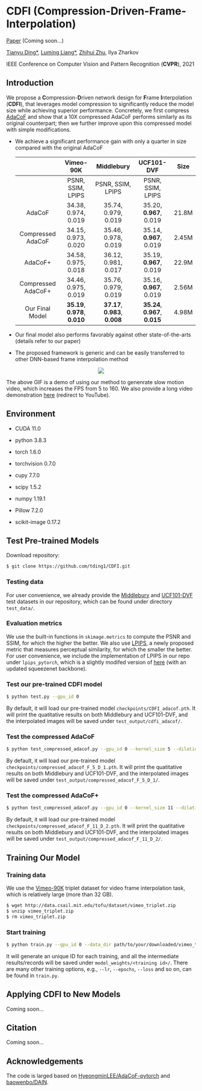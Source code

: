 # CDFI (Compression-Driven-Frame-Interpolation)

[Paper]() (Coming soon...)

[Tianyu Ding*](https://www.tianyuding.com), [Luming Liang*](https://scholar.google.com/citations?user=vTgdAS4AAAAJ&hl=en), [Zhihui Zhu](http://mysite.du.edu/~zzhu61/index.html), Ilya Zharkov

IEEE Conference on Computer Vision and Pattern Recognition (**CVPR**), 2021

## Introduction

We propose a **C**ompression-**D**riven network design for **F**rame **I**nterpolation (**CDFI**), that leverages model compression to significantly reduce the model size while achieving superior performance. Concretely, we first compress  [AdaCoF](https://openaccess.thecvf.com/content_CVPR_2020/html/Lee_AdaCoF_Adaptive_Collaboration_of_Flows_for_Video_Frame_Interpolation_CVPR_2020_paper.html) and show that a 10X compressed AdaCoF performs similarly as its original counterpart; then we further improve upon this compressed model with simple modifications. 

- We achieve a significant performance gain with only a quarter in size compared with the original AdaCoF

  |                    |            Vimeo-90K            |           Middlebury            |           UCF101-DVF            | Size  |
  | :----------------: | :-----------------------------: | :-----------------------------: | :-----------------------------: | :---: |
  |                    |        PSNR, SSIM, LPIPS        |        PSNR, SSIM, LPIPS        |        PSNR, SSIM, LPIPS        |       |
  |       AdaCoF       |       34.38, 0.974, 0.019       |       35.74, 0.979, 0.019       |     35.20, **0.967**, 0.019     | 21.8M |
  | Compressed AdaCoF  |       34.15, 0.973, 0.020       |       35.46, 0.978, 0.019       |     35.14, **0.967**, 0.019     | 2.45M |
  |      AdaCoF+       |       34.58, 0.975, 0.018       |       36.12, 0.981, 0.017       |     35.19, **0.967**, 0.019     | 22.9M |
  | Compressed AdaCoF+ |       34.46, 0.975, 0.019       |       35.76, 0.979, 0.019       |     35.16, **0.967**, 0.019     | 2.56M |
  |  Our Final Model   | **35.19**, **0.978**, **0.010** | **37.17**, **0.983**, **0.008** | **35.24**, **0.967**, **0.015** | 4.98M |

- Our final model also performs favorably against other state-of-the-arts (details refer to our paper)

- The proposed framework is generic and can be easily transferred to other DNN-based frame interpolation method

<p align="center">
  <img src="figs/cdfi_fps_160.gif" />
</p>

The above GIF is a demo of using our method to genenrate slow motion video, which increases the FPS from 5 to 160. We also provide a long video demonstration [here](https://www.youtube.com/watch?v=KEUcw4xoB5E) (redirect to YouTube).

## Environment

- CUDA 11.0
- python 3.8.3

- torch 1.6.0
- torchvision 0.7.0
- cupy 7.7.0
- scipy 1.5.2
- numpy 1.19.1
- Pillow 7.2.0
- scikit-image 0.17.2

## Test Pre-trained Models

Download repository:

~~~bash
$ git clone https://github.com/tding1/CDFI.git
~~~

### Testing data

For user convenience, we already provide the [Middlebury](https://vision.middlebury.edu/flow/data/) and [UCF101-DVF](https://github.com/liuziwei7/voxel-flow) test datasets in our repository, which can be found under directory `test_data/`.

### Evaluation metrics

We use the built-in functions in `skimage.metrics` to compute the PSNR and SSIM, for which the higher the better. We also use [LPIPS](https://arxiv.org/abs/1801.03924), a newly proposed metric that measures perceptual similarity, for which the smaller the better. For user convenience, we include the implementation of LPIPS in our repo under `lpips_pytorch`, which is a slightly modifed version of [here](https://github.com/S-aiueo32/lpips-pytorch) (with an updated squeezenet backbone).

### Test our pre-trained CDFI model

~~~bash
$ python test.py --gpu_id 0
~~~

By default, it will load our pre-trained model  `checkpoints/CDFI_adacof.pth`. It will print the quatitative results on both Middlebury and UCF101-DVF, and the interpolated images will be saved under `test_output/cdfi_adacof/`.

### Test the compressed AdaCoF

~~~bash
$ python test_compressed_adacof.py --gpu_id 0 --kernel_size 5 --dilation 1
~~~

By default, it will load our pre-trained model  `checkpoints/compressed_adacof_F_5_D_1.pth`. It will print the quatitative results on both Middlebury and UCF101-DVF, and the interpolated images will be saved under `test_output/compressed_adacof_F_5_D_1/`.

### Test the compressed AdaCoF+

~~~bash
$ python test_compressed_adacof.py --gpu_id 0 --kernel_size 11 --dilation 2
~~~

By default, it will load our pre-trained model  `checkpoints/compressed_adacof_F_11_D_2.pth`. It will print the quatitative results on both Middlebury and UCF101-DVF, and the interpolated images will be saved under `test_output/compressed_adacof_F_11_D_2/`.

## Training Our Model

### Training data

We use the [Vimeo-90K](https://arxiv.org/abs/1711.09078) triplet dataset for video frame interpolation task, which is relatively large (more than 32 GB).

~~~bash
$ wget http://data.csail.mit.edu/tofu/dataset/vimeo_triplet.zip
$ unzip vimeo_triplet.zip
$ rm vimeo_triplet.zip
~~~

### Start training

~~~bash
$ python train.py --gpu_id 0 --data_dir path/to/your/downloaded/vimeo_triplet/
~~~

It will generate an unique ID for each training, and all the intermediate results/records will be saved under `model_weights/<training id>/`. There are many other training options, e.g., `--lr`, `--epochs`, `--loss` and so on, can be found in `train.py`.

## Applying CDFI to New Models

Coming soon...

## Citation

Coming soon...

## Acknowledgements

The code is larged based on  [HyeongminLEE/AdaCoF-pytorch](https://github.com/HyeongminLEE/AdaCoF-pytorch) and [baowenbo/DAIN](https://github.com/baowenbo/DAIN).













